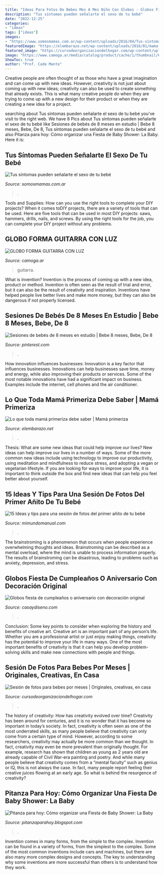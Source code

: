 ```yaml
---
title: "Ideas Para Fotos De Bebes Mes A Mes Niño Con Globos - Globos Fiesta De Cumpleaños O Aniversario Con Decoración Original"
description: "Tus síntomas pueden señalarte el sexo de tu bebé"
date: "2022-12-25"
categories:
- "ideas"
tags: ["ideas"]
images:
- "https://www.somosmamas.com.ar/wp-content/uploads/2016/04/Tus-síntomas-pueden-señalarte-el-sexo-de-tu-bebé-2.jpg"
featuredImage: "https://elembarazo.net/wp-content/uploads/2016/01/mama-primeriza.jpg"
featured_image: "https://cursodeorganizaciondelhogar.com/wp-content/uploads/2017/08/ideas-para-la-fotografía-que-enmarca-los-primeros-doce-meses-del-bebe-8.jpg"
image: "https://www.camoga.ar/media/catalog/product/cache/1/thumbnail/600x/17f82f742ffe127f42dca9de82fb58b1/c/i/cig00002130---inflable-guitarra-metal-con-luz.jpg"
ShowToc: true
author: "Prof. Cade Mante"
---
```



Creative people are often thought of as those who have a great imagination and can come up with new ideas. However, creativity is not just about coming up with new ideas; creativity can also be used to create something that already exists. This is what many creative people do when they are trying to come up with a new design for their product or when they are creating a new idea for a project.

	

		
searching about Tus síntomas pueden señalarte el sexo de tu bebé you've visit to the right web. We have 8 Pics about Tus síntomas pueden señalarte el sexo de tu bebé like Sesiones de bebés de 8 meses en estudio | Bebe 8 meses, Bebe, De 8, Tus síntomas pueden señalarte el sexo de tu bebé and also Pitanza para hoy: Cómo organizar una Fiesta de Baby Shower: La Baby. Here it is:
		
    
## Tus Síntomas Pueden Señalarte El Sexo De Tu Bebé

<img loading=lazy src="https://www.somosmamas.com.ar/wp-content/uploads/2016/04/Tus-síntomas-pueden-señalarte-el-sexo-de-tu-bebé-2.jpg" onerror="this.onerror=null;this.src='https://tse4.mm.bing.net/th?id=OIP.4g_3u1xUA07S1X7a-IOtIQHaFj&amp;pid=15.1';" alt="Tus síntomas pueden señalarte el sexo de tu bebé">

_Source: somosmamas.com.ar_

>. 

	

Tools and Supplies: How can you use the right tools to complete your DIY projects?
When it comes toDIY projects, there are a variety of tools that can be used. Here are five tools that can be used in most DIY projects: saws, hammers, drills, nails, and screws. By using the right tools for the job, you can complete your DIY project without any problems.

    
## GLOBO FORMA GUITARRA CON LUZ

<img loading=lazy src="https://www.camoga.ar/media/catalog/product/cache/1/thumbnail/600x/17f82f742ffe127f42dca9de82fb58b1/c/i/cig00002130---inflable-guitarra-metal-con-luz.jpg" onerror="this.onerror=null;this.src='https://tse3.mm.bing.net/th?id=OIP.UmfXL3mv3s3I_9JGNyb64gHaHa&amp;pid=15.1';" alt="GLOBO FORMA GUITARRA CON LUZ">

_Source: camoga.ar_

>guitarra. 

	

What is invention?
Invention is the process of coming up with a new idea, product or method. Invention is often seen as the result of trial and error, but it can also be the result of creativity and inspiration. Inventions have helped people live better lives and make more money, but they can also be dangerous if not properly licensed.

    
## Sesiones De Bebés De 8 Meses En Estudio | Bebe 8 Meses, Bebe, De 8

<img loading=lazy src="https://i.pinimg.com/736x/b2/ac/15/b2ac153be6d59b0440e7873a1b37e8e7.jpg" onerror="this.onerror=null;this.src='https://tse2.mm.bing.net/th?id=OIP.1VZ2kyoaqu6ZsJu_UPt9tAHaE8&amp;pid=15.1';" alt="Sesiones de bebés de 8 meses en estudio | Bebe 8 meses, Bebe, De 8">

_Source: pinterest.com_

>. 

	

How innovation influences businesses:
Innovation is a key factor that influences businesses. Innovations can help businesses save time, money and energy, while also improving their products or services. Some of the most notable innovations have had a significant impact on business. Examples include the internet, cell phones and the air conditioner.

    
## Lo Que Toda Mamá Primeriza Debe Saber | Mamá Primeriza

<img loading=lazy src="https://elembarazo.net/wp-content/uploads/2016/01/mama-primeriza.jpg" onerror="this.onerror=null;this.src='https://tse1.mm.bing.net/th?id=OIP.OYgkLl6kangprQ8KKqa6owHaE8&amp;pid=15.1';" alt="Lo que toda mamá primeriza debe saber | Mamá primeriza">

_Source: elembarazo.net_

>. 

	

Thesis: What are some new ideas that could help improve our lives?
New ideas can help improve our lives in a number of ways. Some of the more common new ideas include using technology to improve our productivity, using meditation and mindfulness to reduce stress, and adopting a vegan or vegetarian lifestyle. If you are looking for ways to improve your life, it is important to think outside the box and find new ideas that can help you feel better about yourself.

    
## 15 Ideas Y Tips Para Una Sesión De Fotos Del Primer Añito De Tu Bebé

<img loading=lazy src="https://4.bp.blogspot.com/-VzmX-T63QC4/WxRBraapT3I/AAAAAAAA4rI/wjbDPwIRgFAq3Omm9WXJvI7zPbTHQSGOgCLcBGAs/s320/ideas-para-tomar-fotos-a-tu-bebe-cumple-mes5.jpg" onerror="this.onerror=null;this.src='https://tse1.mm.bing.net/th?id=OIP.TedBKxDMXS6WAK2-qWxL_AAAAA&amp;pid=15.1';" alt="15 Ideas y tips para una sesión de fotos del primer añito de tu bebé">

_Source: mimundomanual.com_

>. 

	

The brainstroming is a phenomenon that occurs when people experience overwhelming thoughts and ideas. Brainstroming can be described as a mental overload, where the mind is unable to process information properly. The results of brainstroming can be disastrous, leading to problems such as anxiety, depression, and stress.

    
## Globos Fiesta De Cumpleaños O Aniversario Con Decoración Original

<img loading=lazy src="https://casaydiseno.com/wp-content/uploads/2017/01/globos-fiesta-cumpleanos-ninos-opciones-originales.jpg" onerror="this.onerror=null;this.src='https://tse1.mm.bing.net/th?id=OIP.GnPTmZcUVaO2bX92-TglRQHaFj&amp;pid=15.1';" alt="Globos fiesta de cumpleaños o aniversario con decoración original">

_Source: casaydiseno.com_

>. 

	

Conclusion: Some key points to consider when exploring the history and benefits of creative art.
Creative art is an important part of any person’s life. Whether you are a professional artist or just enjoy making things, creativity has the potential to improve your life in many ways. One of the most important benefits of creativity is that it can help you develop problem-solving skills and make new connections with people and things.

    
## Sesión De Fotos Para Bebes Por Meses | Originales, Creativas, En Casa

<img loading=lazy src="https://cursodeorganizaciondelhogar.com/wp-content/uploads/2017/08/ideas-para-la-fotografía-que-enmarca-los-primeros-doce-meses-del-bebe-8.jpg" onerror="this.onerror=null;this.src='https://tse2.mm.bing.net/th?id=OIP.3tui6diBMlBuU9AhaemKnAHaLV&amp;pid=15.1';" alt="Sesión de fotos para bebes por meses | Originales, creativas, en casa">

_Source: cursodeorganizaciondelhogar.com_

>. 

	

The history of creativity: How has creativity evolved over time?
Creativity has been around for centuries, and it is no wonder that it has become so important in today’s society. In fact, creativity is often seen as one of the most underrated skills, as many people believe that creativity can only come from a certain type of mind. However, according to some researchers, creativity may actually be more common than we thought. In fact, creativity may even be more prevalent than originally thought. For example, research has shown that children as young as 2 years old are already capable of Civil War-era painting and poetry. And while many people believe that creativity comes from a “mental faculty” such as genius or IQ, this is not always the case. In fact, many people report feeling their creative juices flowing at an early age. So what is behind the resurgence of creativity?

    
## Pitanza Para Hoy: Cómo Organizar Una Fiesta De Baby Shower: La Baby

<img loading=lazy src="http://1.bp.blogspot.com/-SSJCS-GpN9w/T7fMi6tQETI/AAAAAAAABZM/qzXZtAL1ODA/s1600/Fiesta+Baby+Shower++Fiesta+de+pañales.JPG" onerror="this.onerror=null;this.src='https://tse4.mm.bing.net/th?id=OIP.LsnKBMHrUv35_z9xWcbD4QHaH9&amp;pid=15.1';" alt="Pitanza para hoy: Cómo organizar una Fiesta de Baby Shower: La Baby">

_Source: pitanzaparahoy.blogspot.com_

>. 

	

Invention comes in many forms, from the simple to the complex.
Invention can be found in a variety of forms, from the simplest to the complex. Some of the most common inventions include cars and machines, but there are also many more complex designs and concepts. The key to understanding why some inventions are more successful than others is to understand how they work.

